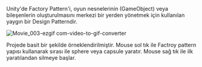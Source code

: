 Unity'de Factory Pattern'i, oyun nesnelerinin (GameObject) veya bileşenlerin oluşturulmasını merkezi bir yerden yönetmek için kullanılan yaygın bir Design Patterndir. 

![Movie_003-ezgif com-video-to-gif-converter](https://github.com/user-attachments/assets/04e4397a-c118-4fa0-8796-5405d63aabba)

Projede basit bir şekilde örneklendirilmiştir. Mouse sol tık ile Factroy pattern yapısı kullanarak sırası ile sphere veya capsule yaratır.
Mouse sağ tık ile ilk yaratılandan silmeye başlar.
